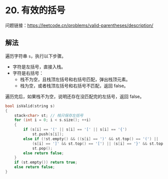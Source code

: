 # 20. 有效的括号

问题链接：https://leetcode.cn/problems/valid-parentheses/description/

## 解法

遍历字符串 `s`，执行以下步骤。
- 字符是左括号，直接入栈。
- 字符是右括号：
  - 栈不为空，且栈顶左括号和右括号匹配，弹出栈顶元素。
  - 栈为空，或者栈顶左括号和右括号不匹配，返回 false。
 
遍历完后，如果栈不为空，说明还存在没匹配完的左括号，返回 false。

```cpp
bool isValid(string s)
{
    stack<char> st; // 栈只保存左括号
    for (int i = 0; i < s.size(); ++i)
    {
        if (s[i] == '(' || s[i] == '[' || s[i] == '{')
            st.push(s[i]);
        else if (!st.empty() && ((s[i] == ')' && st.top() == '(') ||
            (s[i] == ']' && st.top() == '[') || (s[i] == '}' && st.top() == '{')))
            st.pop();
        else return false;
    }
    if (st.empty()) return true;
    else return false;
}
```
